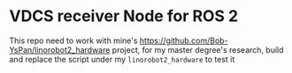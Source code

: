 # VDCS receiver Node for ROS 2
This repo need to work with mine's https://github.com/Bob-YsPan/linorobot2_hardware project, for my master degree's research, build and replace the script under my `linorobot2_hardware` to test it  
